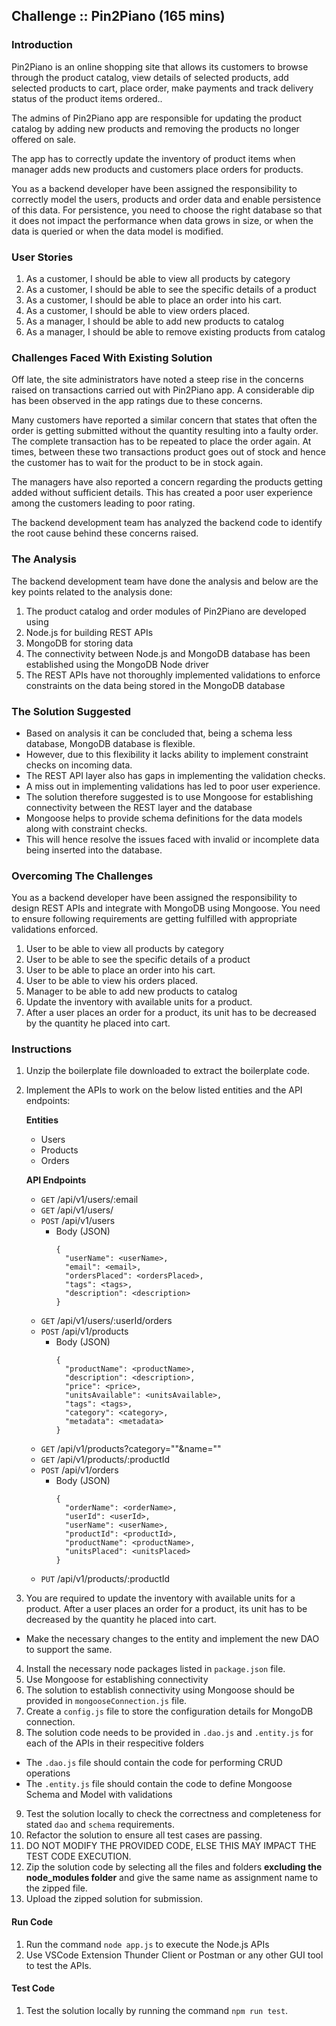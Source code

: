 ## Challenge :: Pin2Piano (165 mins)

### Introduction

Pin2Piano is an online shopping site that allows its customers to browse through the product catalog, view details of selected products, add selected products to cart, place order, make payments and track delivery status of the product items ordered..

The admins of Pin2Piano app are responsible for updating the product catalog by adding new products and removing the products no longer offered on sale.

The app has to correctly update the inventory of product items when manager adds new products and customers place orders for products.

You as a backend developer have been assigned the responsibility to correctly model the users, products and order data and enable persistence of this data. For persistence, you need to choose the right database so that it does not impact the performance when data grows in size, or when the data is queried or when the data model is modified.

### User Stories
1. As a customer, I should be able to view all products by category
1. As a customer, I should be able to see the specific details of a product
1. As a customer, I should be able to place an order into his cart.
1. As a customer, I should be able to view orders placed.
1. As a manager, I should be able to add new products to catalog
1. As a manager, I should be able to remove existing products from catalog

### Challenges Faced With Existing Solution

Off late, the site administrators have noted a steep rise in the concerns raised on transactions carried out with Pin2Piano app. A considerable dip has been observed in the app ratings due to these concerns.

Many customers have reported a similar concern that states that often the order is getting submitted without the quantity resulting into a faulty order. The complete transaction has to be repeated to place the order again. At times, between these two transactions product goes out of stock and hence the customer has to wait for the product to be in stock again.

The managers have also reported a concern regarding the products getting added without sufficient details. This has created a poor user experience among the customers leading to poor rating.

The backend development team has analyzed the backend code to identify the root cause behind these concerns raised.

### The Analysis

The backend development team have done the analysis and below are the key points related to the analysis done: 
1. The product catalog and order modules of Pin2Piano are developed using 
  1. Node.js for building REST APIs
  1. MongoDB for storing data
2. The connectivity between Node.js and MongoDB database has been established using the MongoDB Node driver
3. The REST APIs have not thoroughly implemented validations to enforce constraints on the data being stored in the MongoDB database

### The Solution Suggested

- Based on analysis it can be concluded that, being a schema less database, MongoDB database is flexible.
- However, due to this flexibility it lacks ability to implement constraint checks on incoming data. 
- The REST API layer also has gaps in implementing the validation checks.
- A miss out in implementing validations has led to poor user experience.
- The solution therefore suggested is to use Mongoose for establishing connectivity between the REST layer and the database
- Mongoose helps to provide schema definitions for the data models along with constraint checks.
- This will hence resolve the issues faced with invalid or incomplete data being inserted into the database.

### Overcoming The Challenges

You as a backend developer have been assigned the responsibility to design REST APIs and integrate with MongoDB using Mongoose.
You need to ensure following requirements are getting fulfilled with appropriate validations enforced.
1. User to be able to view all products by category
1. User to be able to see the specific details of a product
1. User to be able to place an order into his cart.
1. User to be able to view his orders placed.
1. Manager to be able to add new products to catalog
1. Update the inventory with available units for a product. 
1. After a user places an order for a product, its unit has to be decreased by the quantity he placed into cart.

### Instructions

1. Unzip the boilerplate file downloaded to extract the boilerplate code.
2. Implement the APIs to work on the below listed entities and the API endpoints:

    **Entities**
    - Users
    - Products
    - Orders
    
    **API Endpoints**

    - `GET` /api/v1/users/:email
    - `GET` /api/v1/users/
    - `POST` /api/v1/users
      - Body (JSON)
        ```
        {
          "userName": <userName>,
          "email": <email>,
          "ordersPlaced": <ordersPlaced>,
          "tags": <tags>,
          "description": <description>
        }
        ```
    - `GET` /api/v1/users/:userId/orders
    - `POST` /api/v1/products
      - Body (JSON)
        ```
        {
          "productName": <productName>,
          "description": <description>,
          "price": <price>,
          "unitsAvailable": <unitsAvailable>,
          "tags": <tags>,
          "category": <category>,
          "metadata": <metadata>
        }
        ```
    - `GET` /api/v1/products?category=""&name=""
    - `GET` /api/v1/products/:productId
    - `POST` /api/v1/orders
      - Body (JSON) 
        ```
        {
          "orderName": <orderName>,
          "userId": <userId>,
          "userName": <userName>,
          "productId": <productId>,
          "productName": <productName>,
          "unitsPlaced": <unitsPlaced>
        }
        ```
    - `PUT` /api/v1/products/:productId <!--Update details like, name, description, unitsAvailable etc-->

3. You are required to update the inventory with available units for a product. After a user places an order for a product, its unit has to be decreased by the quantity he placed into cart.
  - Make the necessary changes to the entity and implement the new DAO to support the same.
4. Install the necessary node packages listed in `package.json` file.
5. Use Mongoose for establishing connectivity
6. The solution to establish connectivity using Mongoose should be provided in `mongooseConnection.js` file.
7. Create a `config.js` file to store the configuration details for MongoDB connection.
8. The solution code needs to be provided in `.dao.js` and `.entity.js` for each of the APIs in their respecitive folders
  - The `.dao.js` file should contain the code for performing CRUD operations
  - The `.entity.js` file should contain the code to define Mongoose Schema and Model with validations
9. Test the solution locally to check the correctness and completeness for stated `dao` and `schema` requirements. 
10. Refactor the solution to ensure all test cases are passing.  
11. DO NOT MODIFY THE PROVIDED CODE, ELSE THIS MAY IMPACT THE TEST CODE EXECUTION.
12. Zip the solution code by selecting all the files and folders **excluding the node_modules folder** and give the same name as assignment name to the zipped file.
13. Upload the zipped solution for submission.

#### Run Code

1. Run the command `node app.js` to execute the Node.js APIs
2. Use VSCode Extension Thunder Client or Postman or any other GUI tool to test the APIs.

#### Test Code
1. Test the solution locally by running the command `npm run test`. 